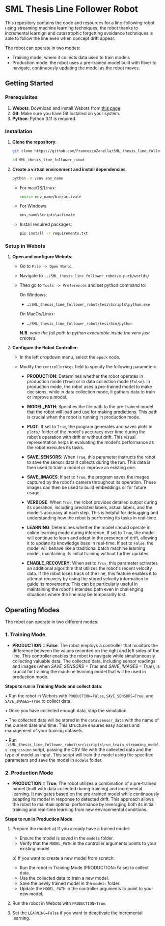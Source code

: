 
# SML Thesis Line Follower Robot

This repository contains the code and resources for a line-following robot using streaming machine learning techniques, the robot thanks to incremental learnign and catastrophic forgetting avoidance techniques is able to follow the line even when concept drift appear. 

The robot can operate in two modes: 
- Training mode, where it collects data used to train models
- Production mode: the robot uses a pre-trained model built with River to navigate, continuously updating the model as the robot moves.

## Getting Started
### Prerequisites

1. **Webots**: Download and install Webots from [this page](https://cyberbotics.com/).
2. **Git**: Make sure you have Git installed on your system.
3. **Python**: Python 3.11 is required.

### Installation

1. **Clone the repository**:

    ```bash
    git clone https://github.com/FrancescoZanella/SML_thesis_line_follower_robot.git

    cd SML_thesis_line_follower_robot
    ```

2. **Create a virtual environment and install dependencies**:

    ```bash
    python -m venv env_name
    ```

    - For macOS/Linux:
    
        ```bash
        source env_name/bin/activate
        ```

    - For Windows:
    
        ```bash
        env_name\Scripts\activate
        ```

    - Install required packages:

        ```bash
        pip install -r requirements.txt
        ```

### Setup in Webots

1. **Open and configure Webots**:
    - Go to `File -> Open World`.
    - Navigate to `../SML_thesis_line_follower_robot/e-puck/worlds/` 
    - Then go to `Tools -> Preferences` and set python command to:

      On Windows:
        - `…\SML_thesis_line_follower_robot\tesi\Scripts\python.exe`

      On MacOs/Linux:
        - `…/SML_thesis_line_follower_robot/tesi/bin/python`

      **N.B.** *write the full path to python executable inside the venv just created.*

2. **Configure the Robot Controller**:
    - In the left dropdown menu, select the `epuck` node.
    - Modify the `controllerArgs` field to specify the following parameters:

        - **PRODUCTION**: Determines whether the robot operates in production mode (`True`) or in data collection mode (`False`). In production mode, the robot uses a pre-trained model to make decisions, while in data collection mode, it gathers data to train or improve a model.

        - **MODEL_PATH**: Specifies the file path to the pre-trained model that the robot will load and use for making predictions. This path is crucial when the robot is running in production mode.

        - **PLOT**: If set to `True`, the program generates and saves plots in `plots/` folder of the model's accuracy over time during the robot’s operation with drift or without drift. This visual representation helps in evaluating the model's performance as the robot executes its tasks.

        - **SAVE_SENSORS**: When `True`, this parameter instructs the robot to save the sensor data it collects during the run. This data is then used to train a model or improve an existing one.

        - **SAVE_IMAGES**: If set to `True`, the program saves the images captured by the robot's camera throughout its operation. These images can then be used to build embeddings or for future usage.

        - **VERBOSE**: When `True`, the robot provides detailed output during its operation, including predicted labels, actual labels, and the model’s accuracy at each step. This is helpful for debugging and understanding how the robot is performing its tasks in real-time.

        - **LEARNING**: Determines whether the model should operate in online learning mode during inference. If set to `True`, the model will continue to learn and adapt in the presence of drift, allowing it to update its knowledge base in real-time. If set to `False`, the model will behave like a traditional batch machine learning model, maintaining its initial training without further updates.

        - **ENABLE_RECOVERY**: When set to `True`, this parameter activates an additional algorithm that utilizes the robot's recent velocity data. If the robot loses track of the line, this feature enables it to attempt recovery by using the stored velocity information to guide its movements. This can be particularly useful in maintaining the robot's intended path even in challenging situations where the line may be temporarily lost.

## Operating Modes

The robot can operate in two different modes:

### 1. Training Mode

- **PRODUCTION = False**: The robot employs a controller that monitors the difference between the values recorded on the right and left sides of the line. This controller enables the robot to navigate while simultaneously collecting valuable data. The collected data, including sensor readings and images (when *SAVE_SENSORS = True* and *SAVE_IMAGES = True*), is crucial for training the machine learning model that will be used in production mode.

**Steps to run in Training Mode and collect data**:

• Run the robot in Webots with `PRODUCTION=False`, `SAVE_SENSORS=True`, and `SAVE_IMAGES=True` to collect data.

• Once you have collected enough data, stop the simulation.

• The collected data will be stored in the `data\sensor_data` with the name of the current date and time. This structure ensures easy access and management of your training datasets.

• Run `.\SML_thesis_line_follower_robot\src\scripts\run_train_streaming_models_regression` script, passing the CSV file with the collected data and the type of model as input. This script will train the model using the specified parameters and save the model in `models` folder.


### 2. Production Mode

- **PRODUCTION = True**: The robot utilizes a combination of a pre-trained model (built with data collected during training) and incremental learning. It navigates based on the pre-trained model while continuously adapting its model in response to detected drift. This approach allows the robot to maintain optimal performance by leveraging both its initial training and real-time learning from new environmental conditions.

**Steps to run in Production Mode**:
1. Prepare the model:
   a) If you already have a trained model:
      - Ensure the model is saved in the `models` folder.
      - Verify that the `MODEL_PATH` in the controller arguments points to your existing model.

   b) If you want to create a new model from scratch:
      - Run the robot in Training Mode (PRODUCTION=False) to collect data.
      - Use the collected data to train a new model.
      - Save the newly trained model in the `models` folder.
      - Update the `MODEL_PATH` in the controller arguments to point to your new model.
2. Run the robot in Webots with `PRODUCTION=True`.
3. Set the `LEARNING=False` if you want to deactivate the incremental learning.


